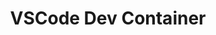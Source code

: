 ---
layout: default
title: VSCode Dev Container
parent: Developing in a Linux Environment
nav_order: 1
---